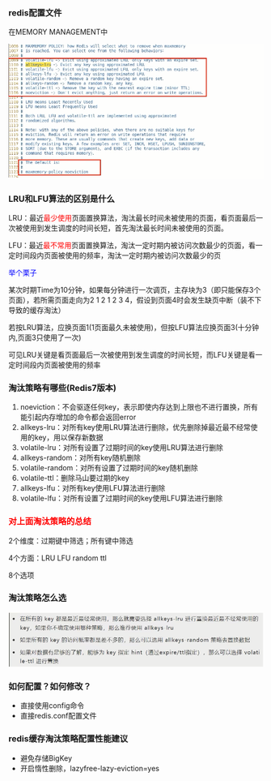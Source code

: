 ### redis配置文件

在MEMORY MANAGEMENT中

![](images/6.缓存淘汰策略配置.png)

### LRU和LFU算法的区别是什么

LRU：最近<font color = 'red'>最少使用</font>页面置换算法，淘汰最长时间未被使用的页面，看页面最后一次被使用到发生调度的时间长短，首先淘汰最长时间未被使用的页面。

LFU：最近<font color = 'red'>最不常用</font>页面置换算法，淘汰一定时期内被访问次数最少的页面，看一定时间段内页面被使用的频率，淘汰一定时期内被访问次数最少的页

<font color = 'blue'>举个栗子</font>

某次时期Time为10分钟，如果每分钟进行一次调页，主存块为3（即只能保存3个页面），若所需页面走向为2 1 2 1 2 3 4，假设到页面4时会发生缺页中断（装不下导致的缓存淘汰）

若按LRU算法，应换页面1(1页面最久未被使用)，但按LFU算法应换页面3(十分钟内,页面3只使用了一次)

可见LRU关键是看页面最后一次被使用到发生调度的时间长短，而LFU关键是看一定时间段内页面被使用的频率

### 淘汰策略有哪些(Redis7版本)

1. noeviction：不会驱逐任何key，表示即使内存达到上限也不进行置换，所有能引起内存增加的命令都会返回error
2. allkeys-lru：对所有key使用LRU算法进行删除，优先删除掉最近最不经常使用的key，用以保存新数据
3. volatile-lru：对所有设置了过期时间的key使用LRU算法进行删除
4. allkeys-random：对所有key随机删除
5. volatile-random：对所有设置了过期时间的key随机删除
6. volatile-ttl：删除马山要过期的key
7. allkeys-lfu：对所有key使用LFU算法进行删除
8. volatile-lfu：对所有设置了过期时间的key使用LFU算法进行删除

### <font color = 'red'>对上面淘汰策略的总结</font>

2个维度：过期键中筛选；所有键中筛选

4个方面：LRU	LFU	random	ttl

8个选项

### 淘汰策略怎么选

![](images/7.淘汰策略的选择.png)

### 如何配置？如何修改？

- 直接使用config命令
- 直接redis.conf配置文件

### redis缓存淘汰策略配置性能建议

- 避免存储BigKey
- 开启惰性删除，lazyfree-lazy-eviction=yes





